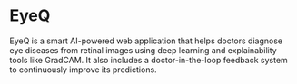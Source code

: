 # EyeQ
EyeQ is a smart AI-powered web application that helps doctors diagnose eye diseases from retinal images using deep learning and explainability tools like GradCAM. It also includes a doctor-in-the-loop feedback system to continuously improve its predictions.
